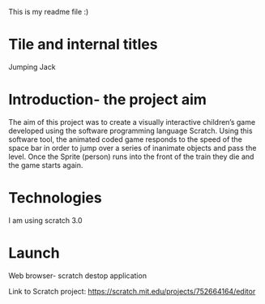 This is my readme file :)

# Tile and internal titles
Jumping Jack

# Introduction- the project aim
The aim of this project was to create a visually interactive children’s game developed using the software programming language Scratch. Using this software tool, the animated coded game responds to the speed of the space bar in order to jump over a series of inanimate objects and pass the level. Once the Sprite (person) runs into the front of the train they die and the game starts again.

# Technologies
I am using scratch 3.0 

# Launch
Web browser- scratch destop application

Link to Scratch project: https://scratch.mit.edu/projects/752664164/editor
